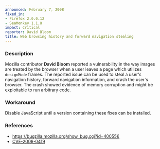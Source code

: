 ```yaml
---
announced: February 7, 2008
fixed_in:
- Firefox 2.0.0.12
- SeaMonkey 1.1.8
impact: Critical
reporter: David Bloom
title: Web browsing history and forward navigation stealing
---
```


<h3>Description</h3>

<p>Mozilla contributor <strong>David Bloom</strong> reported a
vulnerability in the way images are treated by the browser when a
user leaves a page which utilizes <code>designMode</code> frames.
The reported issue can be used to steal a user's navigation history,
forward navigation information, and crash the user's browser.
The crash showed evidence of memory corruption and might be exploitable
to run arbitrary code.</p>

<h3>Workaround</h3>

<p>Disable JavaScript until a version containing these fixes can be installed.</p>

<h3>References</h3>

<ul>
  <li><a href="https://bugzilla.mozilla.org/show_bug.cgi?id=400556">
      https://bugzilla.mozilla.org/show_bug.cgi?id=400556</a></li>

  <li><a class="ex-ref" href="http://cve.mitre.org/cgi-bin/cvename.cgi?name=CVE-2008-0419">
       CVE-2008-0419</a></li>

</ul>



